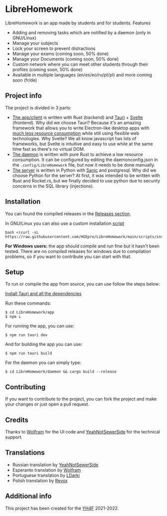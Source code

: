 # LibreHomework

LibreHomework is an app made by students and for students. Features
- Adding and removing tasks which are notified by a daemon (only in GNU/Linux)
- Manage your subjects
- Lock your screen to prevent distractions
- Manage your exams (coming soon, 50% done)
- Manage your Documents (coming soon, 50% done)
- Custom network where you can meet other students through their profiles (coming soon, 50% done)
- Available in multiple languages (en/es/eo/ru/pt/pl) and more coming soon (fr/de)

## Project info
The project is divided in 3 parts:
- [The app/client](https://github.com/HGEpro/LibreHomework/tree/master/app) is written with Rust (backend) and [Tauri](https://github.com/tauri-apps/tauri) + [Svelte](https://github.com/sveltejs/svelte) (frontend). Why did we choose Tauri? Because it's an amazing framework that allows you to write Electron-like desktop apps with [much less resource consumption](https://github.com/tauri-apps/tauri#comparison-between-tauri-and-electron) while still using flexible web technologies. Why Svelte? We all know javascript has lots of frameworks, but Svelte is intuitive and easy to use while at the same time fast as there's no virtual DOM.
- [The daemon](https://github.com/HGEpro/LibreHomework/tree/master/daemon) is written with pure Rust to achieve a low resource consumption. It can be configured by editing the daemonconfig.json in the `.config/LibreHomework` file, but now it needs to be done manually.
- [The server](https://github.com/HGEpro/LibreHomework/tree/master/server) is written in Python with [Sanic](https://github.com/sanic-org/sanic) and postgresql. Why did we choose Python for the server? At first, it was intended to be written with Rust and Rocket.rs, but we finally decided to use python due to security concerns in the SQL library (injections).

## Installation
You can found the compiled releases in the [Releases section](https://github.com/HGEpro/LibreHomework/releases).

In GNU/Linux you can also use a custom installation [script](https://github.com/HGEpro/LibreHomework/tree/main/scripts)
```
bash <(curl -sL https://raw.githubusercontent.com/HGEpro/LibreHomework/main/scripts/install.sh)
```

**For Windows users:** the app should compile and run fine but it hasn't been tested. There are no compiled releases for windows due to compilation problems, so if you want to contribute you can start with that.

## Setup
To run or compile the app from source, you can use follow the steps below:

[Install Tauri and all the dependencies](https://tauri.studio/docs/getting-started/prerequisites)

Run these commands:

```
$ cd LibreHomework/app
$ npm i
```
For running the app, you can use:
```
$ npm run tauri dev
```
And for building the app you can use:
```
$ npm run tauri build
```

For the daemon you can simply type:
```
$ cd LibreHomework/daemon && cargo build --release
```

## Contributing
If you want to contribute to the project, you can fork the project and make your changes or just open a pull request.

## Credits
Thanks to [Wolfram](https://github.com/fabiopolancoe) for the UI code and [YeahNotSewerSide](https://github.com/DoctorEenot) for the technical support.

## Translations
- Russian translation by [YeahNotSewerSide](https://github.com/DoctorEenot)
- Esperanto translation by [Wolfram](https://github.com/fabiopolancoe)
- Portuguese translation by [LDarki](https://github.com/LDarki)
- Polish translation by [Revox](https://github.com/revoxhere)

## Additional info
This project has been created for the [YH4F](https://fsfe.org/activities/yh4f/) 2021-2022.

